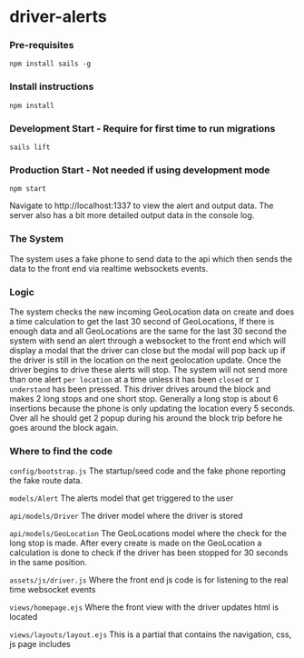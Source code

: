 # driver-alerts

### Pre-requisites
```
npm install sails -g
```

### Install instructions
```
npm install
```
### Development Start - Require for first time to run migrations
```
sails lift
```
### Production Start - Not needed if using development mode
```
npm start
```

Navigate to http://localhost:1337 to view the alert and output data.
The server also has a bit more detailed output data in the console log.

### The System
The system uses a fake phone to send data to the api which then sends the data to the front end via realtime websockets events.

### Logic
The system checks the new incoming GeoLocation data on create and does a time calculation to get the last 30 second of GeoLocations, If there is enough data and all GeoLocations are the same for the last 30 second the system with send an alert through a websocket to the front end which will display a modal that the driver can close but the modal will pop back up if the driver is still in the location on the next geolocation update. Once the driver begins to drive these alerts will stop. The system will not send more than one alert `per location` at a time unless it has been `closed` or `I understand` has been pressed. This driver drives around the block and makes 2 long stops and one short stop. Generally a long stop is about 6 insertions because the phone is only updating the location every 5 seconds. Over all he should get 2 popup during his around the block trip before he goes around the block again.

### Where to find the code
`config/bootstrap.js` The startup/seed code and the fake phone reporting the fake route data.

`models/Alert` The alerts model that get triggered to the user

`api/models/Driver` The driver model where the driver is stored

`api/models/GeoLocation` The GeoLocations model where the check for the long stop is made. After every create is made on the GeoLocation a calculation is done to check if the driver has been stopped for 30 seconds in the same position.

`assets/js/driver.js` Where the front end js code is for listening to the real time websocket events

`views/homepage.ejs` Where the front view with the driver updates html is located

`views/layouts/layout.ejs` This is a partial that contains the navigation, css, js page includes



